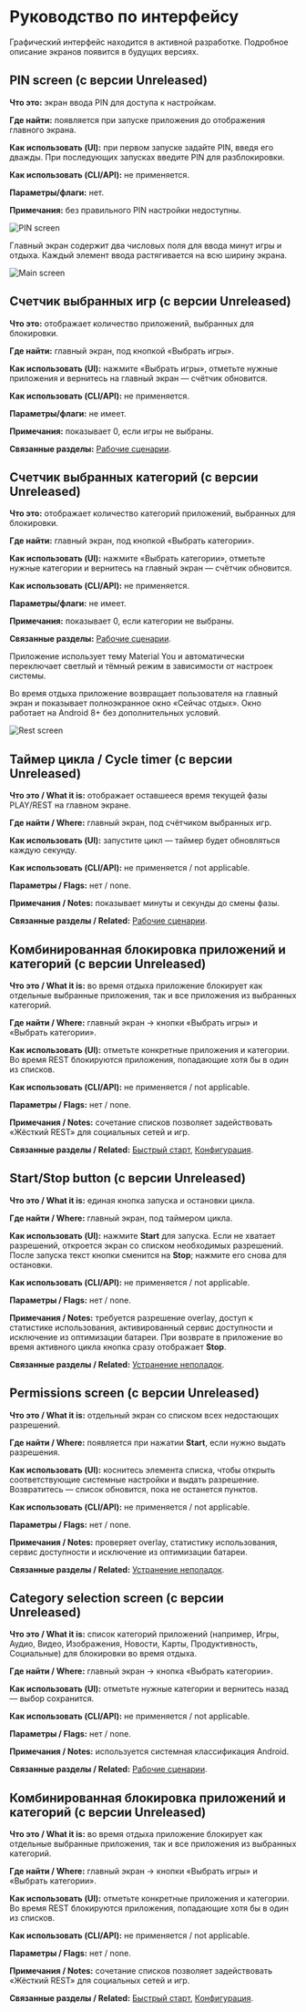 # Руководство по интерфейсу

Графический интерфейс находится в активной разработке. Подробное описание экранов появится в будущих версиях.

## PIN screen (с версии Unreleased)

**Что это:** экран ввода PIN для доступа к настройкам.

**Где найти:** появляется при запуске приложения до отображения главного экрана.

**Как использовать (UI):** при первом запуске задайте PIN, введя его дважды. При последующих запусках введите PIN для разблокировки.

**Как использовать (CLI/API):** не применяется.

**Параметры/флаги:** нет.

**Примечания:** без правильного PIN настройки недоступны.

![PIN screen](assets/pin-screen.png)

Главный экран содержит два числовых поля для ввода минут игры и отдыха. Каждый элемент ввода растягивается на всю ширину экрана.

![Main screen](assets/home-screen.png)

## Счетчик выбранных игр (с версии Unreleased)

**Что это:** отображает количество приложений, выбранных для блокировки.

**Где найти:** главный экран, под кнопкой «Выбрать игры».

**Как использовать (UI):** нажмите «Выбрать игры», отметьте нужные приложения и вернитесь на главный экран — счётчик обновится.

**Как использовать (CLI/API):** не применяется.

**Параметры/флаги:** не имеет.

**Примечания:** показывает 0, если игры не выбраны.

**Связанные разделы:** [Рабочие сценарии](workflows.md).

## Счетчик выбранных категорий (с версии Unreleased)

**Что это:** отображает количество категорий приложений, выбранных для блокировки.

**Где найти:** главный экран, под кнопкой «Выбрать категории».

**Как использовать (UI):** нажмите «Выбрать категории», отметьте нужные категории и вернитесь на главный экран — счётчик обновится.

**Как использовать (CLI/API):** не применяется.

**Параметры/флаги:** не имеет.

**Примечания:** показывает 0, если категории не выбраны.

**Связанные разделы:** [Рабочие сценарии](workflows.md).

Приложение использует тему Material You и автоматически переключает светлый и тёмный режим в зависимости от настроек системы.

Во время отдыха приложение возвращает пользователя на главный экран и показывает полноэкранное окно «Сейчас отдых». Окно работает на Android 8+ без дополнительных условий.

![Rest screen](assets/rest-screen.png)

## Таймер цикла / Cycle timer (с версии Unreleased)

**Что это / What it is:** отображает оставшееся время текущей фазы PLAY/REST на главном экране.

**Где найти / Where:** главный экран, под счётчиком выбранных игр.

**Как использовать (UI):** запустите цикл — таймер будет обновляться каждую секунду.

**Как использовать (CLI/API):** не применяется / not applicable.

**Параметры / Flags:** нет / none.

**Примечания / Notes:** показывает минуты и секунды до смены фазы.

**Связанные разделы / Related:** [Рабочие сценарии](workflows.md).

## Комбинированная блокировка приложений и категорий (с версии Unreleased)

**Что это / What it is:** во время отдыха приложение блокирует как отдельные выбранные приложения, так и все приложения из выбранных категорий.

**Где найти / Where:** главный экран → кнопки «Выбрать игры» и «Выбрать категории».

**Как использовать (UI):** отметьте конкретные приложения и категории. Во время REST блокируются приложения, попадающие хотя бы в один из списков.

**Как использовать (CLI/API):** не применяется / not applicable.

**Параметры / Flags:** нет / none.

**Примечания / Notes:** сочетание списков позволяет задействовать «Жёсткий REST» для социальных сетей и игр.

**Связанные разделы / Related:** [Быстрый старт](quickstart.md), [Конфигурация](config.md).

## Start/Stop button (с версии Unreleased)

**Что это / What it is:** единая кнопка запуска и остановки цикла.

**Где найти / Where:** главный экран, под таймером цикла.

**Как использовать (UI):** нажмите **Start** для запуска. Если не хватает разрешений, откроется экран со списком необходимых разрешений. После запуска текст кнопки сменится на **Stop**; нажмите его снова для остановки.

**Как использовать (CLI/API):** не применяется / not applicable.

**Параметры / Flags:** нет / none.

**Примечания / Notes:** требуется разрешение overlay, доступ к статистике использования, активированный сервис доступности и исключение из оптимизации батареи. При возврате в приложение во время активного цикла кнопка сразу отображает **Stop**.

**Связанные разделы / Related:** [Устранение неполадок](troubleshooting.md).

## Permissions screen (с версии Unreleased)

**Что это / What it is:** отдельный экран со списком всех недостающих разрешений.

**Где найти / Where:** появляется при нажатии **Start**, если нужно выдать разрешения.

**Как использовать (UI):** коснитесь элемента списка, чтобы открыть соответствующие системные настройки и выдать разрешение. Возвратитесь — список обновится, пока не останется пунктов.

**Как использовать (CLI/API):** не применяется / not applicable.

**Параметры / Flags:** нет / none.

**Примечания / Notes:** проверяет overlay, статистику использования, сервис доступности и исключение из оптимизации батареи.

**Связанные разделы / Related:** [Устранение неполадок](troubleshooting.md).

## Category selection screen (с версии Unreleased)

**Что это / What it is:** список категорий приложений (например, Игры, Аудио, Видео, Изображения, Новости, Карты, Продуктивность, Социальные) для блокировки во время отдыха.

**Где найти / Where:** главный экран → кнопка «Выбрать категории».

**Как использовать (UI):** отметьте нужные категории и вернитесь назад — выбор сохранится.

**Как использовать (CLI/API):** не применяется / not applicable.

**Параметры / Flags:** нет / none.

**Примечания / Notes:** используется системная классификация Android.

**Связанные разделы / Related:** [Рабочие сценарии](workflows.md).

## Комбинированная блокировка приложений и категорий (с версии Unreleased)

**Что это / What it is:** во время отдыха приложение блокирует как отдельные выбранные приложения, так и все приложения из выбранных категорий.

**Где найти / Where:** главный экран → кнопки «Выбрать игры» и «Выбрать категории».

**Как использовать (UI):** отметьте конкретные приложения и категории. Во время REST блокируются приложения, попадающие хотя бы в один из списков.

**Как использовать (CLI/API):** не применяется / not applicable.

**Параметры / Flags:** нет / none.

**Примечания / Notes:** сочетание списков позволяет задействовать «Жёсткий REST» для социальных сетей и игр.

**Связанные разделы / Related:** [Быстрый старт](quickstart.md), [Конфигурация](config.md).
